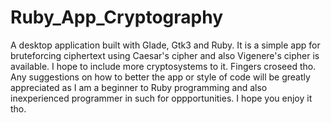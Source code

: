 # Ruby_App_Cryptography
A desktop application built with Glade, Gtk3 and Ruby. It is a simple app for bruteforcing ciphertext using Caesar's cipher and also Vigenere's cipher is available. I hope to include more cryptosystems to it. Fingers croseed tho. Any suggestions on how to better the app or style of code will be greatly appreciated as I am a beginner to Ruby programming and also inexperienced programmer in such for oppportunities. I hope you enjoy it tho.

